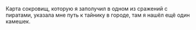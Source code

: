 Карта сокровищ, которую я заполучил в одном из сражений с пиратами, указала мне путь к тайнику в городе, там я нашёл ещё один камешек.
